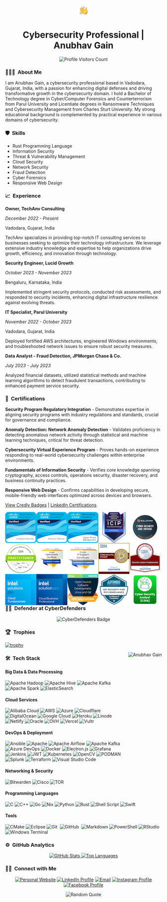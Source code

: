 <div align="center">
  <img alt="Anubhav Gain" src="./assets/Hand%20Wave.gif" width='40'/>
  <h1>Cybersecurity Professional | Anubhav Gain</h1>
</div>

<p align="center"> 
  <img src="https://profile-counter.glitch.me/mranv/count.svg" alt="Profile Visitors Count" />
</p>

### 👨🏻‍💻 &nbsp;About Me

I am Anubhav Gain, a cybersecurity professional based in Vadodara, Gujarat, India, with a passion for enhancing digital defenses and driving transformative growth in the cybersecurity domain. I hold a Bachelor of Technology degree in Cyber/Computer Forensics and Counterterrorism from Parul University and Licentiate degrees in Ransomware Techniques and Cybersecurity Management from Charles Sturt University. My strong educational background is complemented by practical experience in various domains of cybersecurity.

### 🛡️ &nbsp;Skills

- Rust Programming Language
- Information Security
- Threat & Vulnerability Management
- Cloud Security
- Network Security
- Fraud Detection
- Cyber Forensics
- Responsive Web Design

### 📈 &nbsp;Experience

**Owner, TechAnv Consulting**

_December 2022 - Present_

Vadodara, Gujarat, India

TechAnv specializes in providing top-notch IT consulting services to businesses seeking to optimize their technology infrastructure. We leverage extensive industry knowledge and expertise to help organizations drive growth, efficiency, and innovation through technology.

**Security Engineer, Lucid Growth**

_October 2023 - November 2023_

Bengaluru, Karnataka, India

Implemented stringent security protocols, conducted risk assessments, and responded to security incidents, enhancing digital infrastructure resilience against evolving threats.

**IT Specialist, Parul University**

_November 2022 - October 2023_

Vadodara, Gujarat, India

Deployed fortified AWS architectures, engineered Windows environments, and troubleshooted network issues to ensure robust security measures.

**Data Analyst - Fraud Detection, JPMorgan Chase & Co.**

_July 2023 - July 2023_

Analyzed financial datasets, utilized statistical methods and machine learning algorithms to detect fraudulent transactions, contributing to enhanced payment service security.

### 🏅 &nbsp;Certifications

**Security Program Regulatory Integration** - Demonstrates expertise in aligning security programs with industry regulations and standards, crucial for governance and compliance.

**Anomaly Detection: Network Anomaly Detection** - Validates proficiency in detecting anomalous network activity through statistical and machine learning techniques, critical for threat detection.

**Cybersecurity Virtual Experience Program** - Proves hands-on experience responding to real-world cybersecurity challenges within enterprise environments.

**Fundamentals of Information Security** - Verifies core knowledge spanning cryptography, access controls, operations security, disaster recovery, and business continuity practices.

**Responsive Web Design** - Confirms capabilities in developing secure, mobile-friendly web interfaces optimized across devices and browsers.

[View Credly Badges](https://www.credly.com/users/anubhavgain/badges) | [LinkedIn Certifications](https://www.linkedin.com/in/anubhavgain/details/certifications)

[<img align="left" width="100px" src="assets/certificates/endpoint-security.png"/>](https://www.credly.com/earner/earned/badge/8985bad1-afdb-4585-a5ae-55c8934e0691)

[<img align="left" width="100px" src="assets/certificates/network-defense.png"/>](https://www.credly.com/earner/earned/badge/76d416a9-8df6-42bd-9ce1-d45f62808f97)

[<img align="left" width="100px" src="assets/certificates/cyber-threat-management.png"/>](https://www.credly.com/earner/earned/badge/ddae222d-3448-46e1-8c92-770708a37ae9)

[<img align="left" width="100px" src="assets/certificates/opswat-introduction-to-critical-infrastructure-protection-icip.png"/>](https://www.credly.com/earner/earned/badge/bcfe3849-5490-4c6f-86b6-6e3a0e2970a2)

[<img align="left" width="100px" src="assets/certificates/cyber-security-and-infosec.png"/>](https://www.credly.com/earner/earned/badge/a8671f54-f749-4359-9a3c-70af45503545)

[<img align="left" width="100px" src="assets/certificates/enterprise-design-thinking-practitioner.png"/>](https://www.credly.com/earner/earned/badge/2f4a07b7-e07d-4454-a0b9-59d610e48c05)

[<img align="left" width="100px" src="assets/certificates/google-cybersecurity-certificate.png"/>](https://www.credly.com/earner/earned/badge/3970bfad-8620-4eab-89a2-54fc80532b5c)

[<img align="left" width="100px" src="assets/certificates/google-it-support-professional-certificate.1.png"/>](https://www.credly.com/earner/earned/badge/5c80926a-b4a4-4288-adbe-bf0289d68046)

[<img align="left" width="100px" src="assets/certificates/ibm-cybersecurity-analyst-professional-certificate.png"/>](https://www.credly.com/earner/earned/badge/f7339e66-931e-4233-b9f6-f4adc026d3b6)

[<img align="left" width="100px" src="assets/certificates/security-analyst-fundamentals-specialization.png"/>](https://www.credly.com/earner/earned/badge/7041f3dc-620c-4005-8963-2d5350ba6ce8)

[<img align="left" width="100px" src="assets/certificates/intel-cloud-fundamentals.png"/>](https://www.credly.com/earner/earned/badge/9ee45dbc-af3c-4dc3-8654-0cd8c2a4a6ce)

[<img align="left" width="100px" src="assets/certificates/intel-solution-pro-cloud-business-professional.png"/>](https://www.credly.com/earner/earned/badge/07b0fcb7-9cdc-46e8-abf7-420e9aabfcde)

[<img align="left" width="100px" src="assets/certificates/open-source-software-development-linux-and-git-specialization.png"/>](https://www.credly.com/earner/earned/badge/9d71c632-e793-4d71-8789-58402017445f)

[<img align="left" width="100px" src="assets/certificates/api-security-for-pci-compliance.png"/>](https://www.credly.com/earner/earned/badge/e589b8ac-0308-4e2b-9c63-8e742cd336ef)

[<img align="left" width="100px" src="assets/certificates/C3SA-1-100x100.png"/>](https://app.kajabi.com/certificates/79b3965d)


<br/><br/><br/><br/><br/><br/><br/>

### 🥷🏻 &nbsp;Defender at CyberDefenders

<div align="center">
<img src="https://cyberdefenders-storage.s3.me-central-1.amazonaws.com/profile-badges/mranv.png" alt="CyberDefenders Badge" />
</div>

### 🏆 &nbsp;Trophies

[![trophy](https://github-profile-trophy.vercel.app/?username=mranv&theme=onedark)](https://github.com/mranv)

<div>
  <img alt="Anubhav Gain" src="https://randommeme-five.vercel.app/" align="right" style="height: 400px;"/>
</div>

### 🛠 &nbsp;Tech Stack

#### Big Data & Data Processing

![Apache Hadoop](https://img.shields.io/badge/Apache%20Hadoop-66CCFF?style=plastic&logo=apachehadoop&logoColor=black)
![Apache Hive](https://img.shields.io/badge/Apache%20Hive-FDEE21?style=plastic&logo=apachehive&logoColor=black)
![Apache Kafka](https://img.shields.io/badge/Apache%20Kafka-000?style=plastic&logo=apachekafka)
![Apache Spark](https://img.shields.io/badge/Apache%20Spark-FDEE21?style=plastic&logo=apachespark&logoColor=black)
![ElasticSearch](https://img.shields.io/badge/-ElasticSearch-005571?style=plastic&logo=elasticsearch)

#### Cloud Services

![Alibaba Cloud](https://img.shields.io/badge/AlibabaCloud-%23FF6701.svg?style=plastic&logo=alibabacloud&logoColor=white)
![AWS](https://img.shields.io/badge/AWS-%23FF9900.svg?style=plastic&logo=amazon-aws&logoColor=white)
![Azure](https://img.shields.io/badge/azure-%230072C6.svg?style=plastic&logo=microsoftazure&logoColor=white)
![Cloudflare](https://img.shields.io/badge/Cloudflare-F38020?style=plastic&logo=Cloudflare&logoColor=white)
![DigitalOcean](https://img.shields.io/badge/DigitalOcean-%230167ff.svg?style=plastic&logo=digitalOcean&logoColor=white)
![Google Cloud](https://img.shields.io/badge/GoogleCloud-%234285F4.svg?style=plastic&logo=google-cloud&logoColor=white)
![Heroku](https://img.shields.io/badge/heroku-%23430098.svg?style=plastic&logo=heroku&logoColor=white)
![Linode](https://img.shields.io/badge/linode-00A95C?style=plastic&logo=linode&logoColor=white)
![Netlify](https://img.shields.io/badge/netlify-%23000000.svg?style=plastic&logo=netlify&logoColor=%2300C7B7)
![Oracle](https://img.shields.io/badge/Oracle-F80000?style=plastic&logo=oracle&logoColor=white)
![OVH](https://img.shields.io/badge/ovh-%23123F6D.svg?style=plastic&logo=ovh&logoColor=%23123F6D)
![Vercel](https://img.shields.io/badge/vercel-%23000000.svg?style=plastic&logo=vercel&logoColor=white)
![Vultr](https://img.shields.io/badge/Vultr-007BFC.svg?style=plastic&logo=vultr)

#### DevOps & Deployment

![Ansible](https://img.shields.io/badge/ansible-%231A1918.svg?style=plastic&logo=ansible&logoColor=white)
![Apache](https://img.shields.io/badge/apache-%23D42029.svg?style=plastic&logo=apache&logoColor=white)
![Apache Airflow](https://img.shields.io/badge/Apache%20Airflow-017CEE?style=plastic&logo=Apache%20Airflow&logoColor=white)
![Apache Kafka](https://img.shields.io/badge/apachekafka-231F20.svg?style=plastic&logo=apachekafka&logoColor=white&color=%23231F20)
![Azure DevOps](https://img.shields.io/badge/azuredevops-0078D7.svg?style=plastic&logo=azuredevops&logoColor=white&color=%230078D7)
![Docker](https://img.shields.io/badge/docker-%230db7ed.svg?style=plastic&logo=docker&logoColor=white)
![Electron.js](https://img.shields.io/badge/Electron-191970?style=plastic&logo=Electron&logoColor=white)
![Grafana](https://img.shields.io/badge/grafana-F46800.svg?style=plastic&logo=grafana&logoColor=white&color=%23F46800)
![Jenkins](https://img.shields.io/badge/jenkins-%232C5263.svg?style=plastic&logo=jenkins&logoColor=white)
![JWT](https://img.shields.io/badge/JWT-black?style=plastic&logo=JSON%20web%20tokens)
![Kubernetes](https://img.shields.io/badge/kubernetes-%23326ce5.svg?style=plastic&logo=kubernetes&logoColor=white)
![OpenCV](https://img.shields.io/badge/opencv-%23white.svg?style=plastic&logo=opencv&logoColor=white)
![PODMAN](https://img.shields.io/badge/podman-892CA0.svg?style=plastic&logo=podman&logoColor=white)
![Splunk](https://img.shields.io/badge/splunk-000000.svg?style=plastic&logo=splunk&color=%23000000)
![Terraform](https://img.shields.io/badge/terraform-%235835CC.svg?style=plastic&logo=terraform&logoColor=white)
![Visual Studio Code](https://img.shields.io/badge/-Visual%20Studio%20Code-05122A?style=flat&logo=visual-studio-code&logoColor=007ACC)&nbsp;

#### Networking & Security

![Bitwarden](https://img.shields.io/badge/bitwarden-%23175DDC.svg?style=plastic&logo=bitwarden&logoColor=white)
![Cisco](https://img.shields.io/badge/cisco-%23049fd9.svg?style=plastic&logo=cisco&logoColor=black)
![TOR](https://img.shields.io/badge/tor-%237E4798.svg?style=plastic&logo=tor-project&logoColor=white)

#### Programming Languages

![C](https://img.shields.io/badge/C-A8B9CC?logo=c&logoColor=black&style=plastic)
![C++](https://img.shields.io/badge/C++-00599C?logo=cplusplus&logoColor=white&style=plastic)
![Go](https://img.shields.io/badge/Go-00ADD8?logo=go&logoColor=white&style=plastic)
![Nix](https://img.shields.io/badge/NIX-5277C3.svg?style=plastic&logo=NixOS&logoColor=white)
![Python](https://img.shields.io/badge/python-3670A0?style=plastic&logo=python&logoColor=ffdd54)
![Rust](https://img.shields.io/badge/rust-%23000000.svg?style=plastic&logo=rust&logoColor=white)
![Shell Script](https://img.shields.io/badge/shell_script-%23121011.svg?style=plastic&logo=gnu-bash&logoColor=white)
![Swift](https://img.shields.io/badge/Swift-FA7343?logo=swift&logoColor=white&style=plastic)

#### Tools

![CMake](https://img.shields.io/badge/CMake-%23008FBA.svg?style=plastic&logo=cmake&logoColor=white)
![Eclipse](https://img.shields.io/badge/-Eclipse-05122A?style=flat&logo=eclipse-ide&logoColor=2C2255)
![Git](https://img.shields.io/badge/-Git-05122A?style=flat&logo=git)&nbsp;
![GitHub](https://img.shields.io/badge/-GitHub-05122A?style=flat&logo=github)&nbsp;
![Markdown](https://img.shields.io/badge/markdown-%23000000.svg?style=plastic&logo=markdown&logoColor=white)
![PowerShell](https://img.shields.io/badge/PowerShell-%235391FE.svg?style=plastic&logo=powershell&logoColor=white)
![RStudio](https://img.shields.io/badge/-RStudio-05122A?style=flat&logo=rstudio)&nbsp;
![Windows Terminal](https://img.shields.io/badge/Windows%20Terminal-%234D4D4D.svg?style=plastic&logo=windows-terminal&logoColor=white)

### ⚙️ &nbsp;GitHub Analytics

<p align="center">
<a href="https://github.com/mranv">
  <img src="https://github-readme-stats-eight-theta.vercel.app/api?username=mranv&show_icons=true&theme=algolia&include_all_commits=true&count_private=true" alt="GitHub Stats"/>
  <img src="https://github-readme-stats-eight-theta.vercel.app/api/top-langs/?username=mranv&layout=compact&langs_count=8&theme=algolia" alt="Top Languages"/>
</a>
</p>

### 🤝🏻 &nbsp;Connect with Me

<p align="center">
<a href="https://www.techanv.com"><img src="https://img.shields.io/badge/-techanv.com-3423A6?style=flat&logo=Google-Chrome&logoColor=white" alt="Personal Website"/></a>
<a href="https://linkedin.com/in/anubhavgain"><img src="https://img.shields.io/badge/-Anubhav%20Gain-0077B5?style=flat&logo=Linkedin&logoColor=white" alt="LinkedIn Profile"/></a>
<a href="mailto:iamanubhavgain@gmail.com"><img src="https://img.shields.io/badge/-iamanubhavgain@gmail.com-D14836?style=flat&logo=Gmail&logoColor=white" alt="Email"/></a>
<a href="https://instagram.com/anubhavgain"><img src="https://img.shields.io/badge/-@anubhavgain-E4405F?style=flat&logo=Instagram&logoColor=white" alt="Instagram Profile"/></a>
<a href="https://www.facebook.com/mr.anv.1"><img src="https://img.shields.io/badge/-@Anubhav-1877F2?style=flat&logo=Facebook&logoColor=white" alt="Facebook Profile"/></a>
</p>

<div align="center">
<img src="https://quotes-github-readme.vercel.app/api?type=horizontal&theme=gruvbox" alt="Random Quote"/>
</div>
